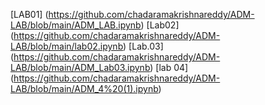 [LAB01] (https://github.com/chadaramakrishnareddy/ADM-LAB/blob/main/ADM_LAB.ipynb)
[Lab02] (https://github.com/chadaramakrishnareddy/ADM-LAB/blob/main/lab02.ipynb)
[Lab.03] (https://github.com/chadaramakrishnareddy/ADM-LAB/blob/main/ADM_Lab03.ipynb)
[lab 04] (https://github.com/chadaramakrishnareddy/ADM-LAB/blob/main/ADM_4%20(1).ipynb)

